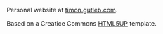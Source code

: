 Personal website at [timon.gutleb.com](https://timon.gutleb.com).

Based on a Creatice Commons [HTML5UP](https://html5up.net/) template.
